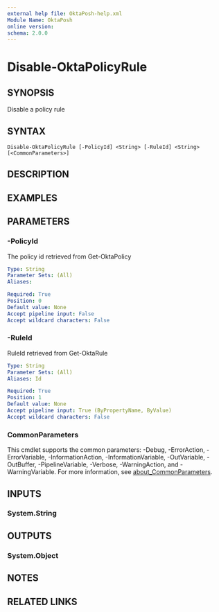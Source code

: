 ```yaml
---
external help file: OktaPosh-help.xml
Module Name: OktaPosh
online version:
schema: 2.0.0
---
```


# Disable-OktaPolicyRule

## SYNOPSIS
Disable a policy rule

## SYNTAX

```
Disable-OktaPolicyRule [-PolicyId] <String> [-RuleId] <String> [<CommonParameters>]
```

## DESCRIPTION

## EXAMPLES

## PARAMETERS

### -PolicyId
The policy id retrieved from Get-OktaPolicy

```yaml
Type: String
Parameter Sets: (All)
Aliases:

Required: True
Position: 0
Default value: None
Accept pipeline input: False
Accept wildcard characters: False
```

### -RuleId
RuleId retrieved from Get-OktaRule

```yaml
Type: String
Parameter Sets: (All)
Aliases: Id

Required: True
Position: 1
Default value: None
Accept pipeline input: True (ByPropertyName, ByValue)
Accept wildcard characters: False
```

### CommonParameters
This cmdlet supports the common parameters: -Debug, -ErrorAction, -ErrorVariable, -InformationAction, -InformationVariable, -OutVariable, -OutBuffer, -PipelineVariable, -Verbose, -WarningAction, and -WarningVariable. For more information, see [about_CommonParameters](http://go.microsoft.com/fwlink/?LinkID=113216).

## INPUTS

### System.String

## OUTPUTS

### System.Object
## NOTES

## RELATED LINKS
